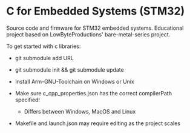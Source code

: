 # C for Embedded Systems (STM32)
Source code and firmware for STM32 embedded systems. Educational project based on LowByteProductions' bare-metal-series project.

To get started with c libraries: 
- git submodule add URL
- git submodule init && git submodule update
- Install Arm-GNU-Toolchain on Windows or Unix
- Make sure c_cpp_properties.json has the correct compilerPath specified!
	- Differs between Windows, MacOS and Linux

- Makefile and launch.json may require editing as the project scales

